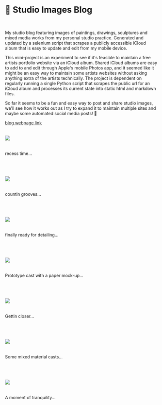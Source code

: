 <br>
<h1 style="margin-top: 20px; margin-bottom: 50px" >🌱 Studio Images Blog</h1>
<p> My studio blog featuring images of paintings, drawings, sculptures and mixed media works from my personal studio practice. Generated and updated by a selenium script that scrapes a publicly accessible iCloud album that is easy to update and edit from my mobile device.</p>
<p>This mini-project is an experiment to see if it's feasible to maintain a free artists portfolio website via an iCloud album. Shared iCloud albums are easy to add to and edit through Apple's mobile Photos app, and it seemed like it might be an easy way to maintain some artists websites without asking anything extra of the artists technically. The project is dependent on regularly running a single Python script that scrapes the public url for an iCloud album and processes its current state into static html and markdown files.</p>
<p>So far it seems to be a fun and easy way to post and share studio images, we'll see how it works out as I try to expand it to maintain multiple sites and maybe some automated social media posts! 🤞</p>

[blog webpage link](http://tombetthauser.github.io/studio_blog)
<br>
<br>
<br>
<img style="max-width: 500px; margin-bottom: 20px" src="https://cvws.icloud-content.com/S/AbjDnPT4gkojdj-EESS_38NzCtph/IMG_0008.JPG?o=AtTsKIACA676F92HIvwuaIrdCQP1VHBHAVzBs_jREhJN&v=1&z=https%3A%2F%2Fp50-content.icloud.com%3A443&x=1&a=CAog7Jw2FcGJ96hbUrDIRUm5t_AKApC3HaH5uXxEFFTg0LESZRDWwpHPkS8Y1tmk1JEvIgEAUgRzCtphaiX_h8AOBGRvWNOcCBXzmk84awu8JNT0p_KQtYd81fSojO9_VBT6ciVLsCZvbe5Pe1f2w9bshKLWlPCIwAc4_gz0KdDL3bbwOdHTdu8x&e=1619647868&r=7f0f76d8-ac99-4646-8d5b-f07c7d816c7f-12&s=7u28rh6ZHDsrjOuOg5OK1cjIjmk">
<p style="margin-bottom: 50px">recess time...</p><br>
<img style="max-width: 500px; margin-bottom: 20px" src="https://cvws.icloud-content.com/S/Ab2Rgwdj3BOyQCD6_z3tgJnXCW9f/IMG_0007.JPG?o=AglTg-q9ipEv7OgfwBPozzhdRvkhWqGTNsM1iwU7I1Gf&v=1&z=https%3A%2F%2Fp50-content.icloud.com%3A443&x=1&a=CAogSSZE1phk572edS-DdhZmLzJ6rQdccYwmdVUWtTbzpgcSZRDTm5LPkS8Y07Kl1JEvIgEAUgTXCW9faiUk6NLCWSIa0V67UMUZhtGukm1uNvqz6ZnuonrHokrQ39Id5MF1ciWj5jybFBDDXNUOIb6pbiYX131OcLFSsLmwA1kz-vyFZIOCSUHB&e=1619647879&r=3d22c009-eb9c-4e88-b767-abc17ca0a53d-13&s=h-HygGu61nQsyHoHnyl6pIqY2KU">
<p style="margin-bottom: 50px">countin grooves...</p><br>
<img style="max-width: 500px; margin-bottom: 20px" src="https://cvws.icloud-content.com/S/AZ2UbOfx7JNXsokq4V1KmmypyA1y/IMG_0005.JPG?o=AofSUiq1O4WHb4p8lU2_h6IjxPbTjVORR82X1-HybANJ&v=1&z=https%3A%2F%2Fp50-content.icloud.com%3A443&x=1&a=CAogfvhwH8x72HLi4LOLWvVrz8jGRqm0VB7dfZn1jsmkh6YSZRDM6pLPkS8YzIGm1JEvIgEAUgSpyA1yaiU1TKOypx91QppNZtahBMm0uhR2o_8vXqW_uXV2MtIJ4qT1WjmFciUmQ3bHrccU_F6XLt9fLCiS2JWoAI-UcQkhKiDWUXFBcSPowASp&e=1619647889&r=4316c4d9-498a-46b7-9c88-10b0e2ef6620-9&s=e8FGPFz-oid2J_81KhdzQtrj1LE">
<p style="margin-bottom: 50px">finally ready for detailing...</p><br>
<img style="max-width: 500px; margin-bottom: 20px" src="https://cvws.icloud-content.com/S/ARYHXiQ_u95UtId_A9uIFwlLQCCv/IMG_0004.JPG?o=Ah8TI7zTeRSWnoq0PcC7l6jesjjCjGWEF9U3mCbp8Hyu&v=1&z=https%3A%2F%2Fp50-content.icloud.com%3A443&x=1&a=CAog7H-pAYreSEu8xDI15K0lO-ZKZ2VsBXpIGWPSVoRji0cSZRCUvZPPkS8YlNSm1JEvIgEAUgRLQCCvaiWTxkCruI-ZFCqN8Rke2WhUXjiYN4-Fo1CpOxQwiu5IxTYBZEeyciU_f3LrCRSHPLBfPrrPW-OVItLN8wnlzVjUItMyJRMMK31oHHPZ&e=1619647900&r=3109fc21-6456-413f-8d1e-01d00c2601e3-13&s=QR_hM4FbGsNs9BAkPG9-4MhakWQ">
<p style="margin-bottom: 50px">Prototype cast with a paper mock-up...</p><br>
<img style="max-width: 500px; margin-bottom: 20px" src="https://cvws.icloud-content.com/S/AZZNIkmeOWgJ6ZMJ_zgoTYPOLUK4/IMG_0003.JPG?o=AirKanlzFJH70IFbjxOnOu-0fjHddguLvJN0VcUImrnm&v=1&z=https%3A%2F%2Fp50-content.icloud.com%3A443&x=1&a=CAogDJ3ye3leyPYG3vbsV1zaZUyczTJ33oKwnjxENewXoUYSZRCzmpTPkS8Ys7Gn1JEvIgEAUgTOLUK4aiWeDrDOj2BaoK5kSbH6tv1oa6PAX3jttr2hepJZQGAlnPVe43YCciWAMiVQ3XRBOqutSiDMsgU4Fq0bJAA7Y6UOFyI2sl2NpbOurDVd&e=1619647912&r=0c639a8d-5617-40ae-aba0-43c76ec0043d-14&s=8XM_grOyvNSRfd0VbVbgJ3wI27c">
<p style="margin-bottom: 50px">Gettin closer...</p><br>
<img style="max-width: 500px; margin-bottom: 20px" src="https://cvws.icloud-content.com/S/AZddQ0gIKPDcUbuK46WbwybMgyqZ/IMG_0002.JPG?o=Ag1Gd6qjnAl3x-RHXI-SsfhIv6vLYRo1454XkAPs18x4&v=1&z=https%3A%2F%2Fp50-content.icloud.com%3A443&x=1&a=CAogckVm8HGPmw-ahZrC8QxFYL_KQDeMpBBUv4W8hX7PtbYSZRDW6JTPkS8Y1v-n1JEvIgEAUgTMgyqZaiVg6nBdZmZChIKumKjGVhkTV1ae47S11ZO4MKf0dubuyeta7M5dciX182-Wh6dO_7EkSjjjpkqi8pIaAC2UlRqmy2gYhXOdzbogLEZ9&e=1619647922&r=80eaf2a9-a3bb-4a4b-89a7-3ba546b769ba-12&s=8-EpS7Iwy9KSt8ZQfYGRHMiJgwc">
<p style="margin-bottom: 50px">Some mixed material casts...</p><br>
<img style="max-width: 500px; margin-bottom: 20px" src="https://cvws.icloud-content.com/S/AS6Y8AqWDe9c8VFV5JLBhvDuqHmR/IMG_0001.JPG?o=An-KnnPKeS_nyVGz0wy6_BptHlUxCoc_DPbn-xtUukjy&v=1&z=https%3A%2F%2Fp50-content.icloud.com%3A443&x=1&a=CAogeD3ennkxqu7dkZ5QLCjWLGlAKssXiNryy6IPH1EjlDESZRDuv5XPkS8Y7tao1JEvIgEAUgTuqHmRaiVtK8dGFDp_a6tXZvqXjLfKhbshYseT6MoXjMDcIte_6ryqSg5JciXqGZbCE27ecSMEXoTxIp_FEb4lrn4QWc3oCGigxs420_kvAkLq&e=1619647933&r=219a70bd-b28c-4baf-9547-807f16b95487-13&s=bNJhgh9tSmrnXaFvdVR_ZjCCy0o">
<p style="margin-bottom: 50px">A moment of tranquility...</p><br>